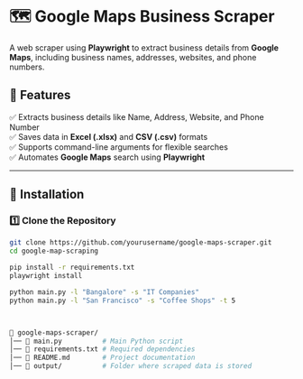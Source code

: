 # 🗺️ Google Maps Business Scraper  

A web scraper using **Playwright** to extract business details from **Google Maps**, including business names, addresses, websites, and phone numbers.  

## 📌 Features  
✅ Extracts business details like Name, Address, Website, and Phone Number  
✅ Saves data in **Excel (.xlsx)** and **CSV (.csv)** formats  
✅ Supports command-line arguments for flexible searches  
✅ Automates **Google Maps** search using **Playwright**  

---

## 🚀 Installation  

### **1️⃣ Clone the Repository**  
```bash
git clone https://github.com/yourusername/google-maps-scraper.git
cd google-map-scraping

pip install -r requirements.txt
playwright install

python main.py -l "Bangalore" -s "IT Companies"
python main.py -l "San Francisco" -s "Coffee Shops" -t 5



📂 google-maps-scraper/
│── 📄 main.py          # Main Python script
│── 📄 requirements.txt # Required dependencies
│── 📄 README.md        # Project documentation
│── 📂 output/          # Folder where scraped data is stored


